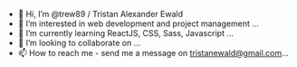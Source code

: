 - 👋 Hi, I’m @trew89 / Tristan Alexander Ewald
- 👀 I’m interested in web development and project management ...
- 🌱 I’m currently learning ReactJS, CSS, Sass, Javascript ...
- 💞️ I’m looking to collaborate on ...
- 📫 How to reach me - send me a message on tristanewald@gmail.com...

<!---
trew89/trew89 is a ✨ special ✨ repository because its `README.md` (this file) appears on your GitHub profile.
You can click the Preview link to take a look at your changes.
--->
